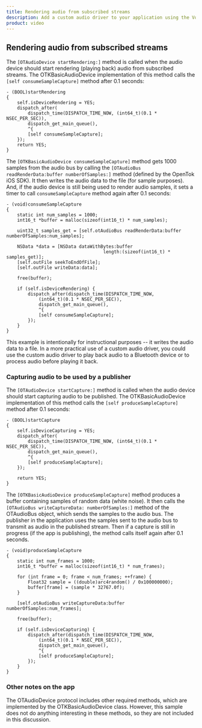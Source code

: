 ```yaml
---
title: Rendering audio from subscribed streams
description: Add a custom audio driver to your application using the Vonage Video API.
product: video
---
```

## Rendering audio from subscribed streams

The `[OTAudioDevice startRendering:]` method is called when the audio device should start rendering (playing back) audio from subscribed streams. The OTKBasicAudioDevice implementation of this method calls the `[self consumeSampleCapture]` method after 0.1 seconds:

```objc
- (BOOL)startRendering
{
    self.isDeviceRendering = YES;
    dispatch_after(
        dispatch_time(DISPATCH_TIME_NOW, (int64_t)(0.1 * NSEC_PER_SEC)),
        dispatch_get_main_queue(),
        ^{
        [self consumeSampleCapture];
    });
    return YES;
}
```

The `[OTKBasicAudioDevice consumeSampleCapture]` method gets 1000 samples from the audio bus by calling the `[OTAudioBus readRenderData:buffer numberOfSamples:]` method (defined by the OpenTok iOS SDK). It then writes the audio data to the file (for sample purposes). And, if the audio device is still being used to render audio samples, it sets a timer to call `consumeSampleCapture` method again after 0.1 seconds:

```objc
- (void)consumeSampleCapture
{
    static int num_samples = 1000;
    int16_t *buffer = malloc(sizeof(int16_t) * num_samples);

    uint32_t samples_get = [self.otAudioBus readRenderData:buffer numberOfSamples:num_samples];

    NSData *data = [NSData dataWithBytes:buffer
                                    length:(sizeof(int16_t) * samples_get)];
    [self.outFile seekToEndOfFile];
    [self.outFile writeData:data];

    free(buffer);

    if (self.isDeviceRendering) {
        dispatch_after(dispatch_time(DISPATCH_TIME_NOW,
            (int64_t)(0.1 * NSEC_PER_SEC)),
            dispatch_get_main_queue(),
            ^{
            [self consumeSampleCapture];
        });
    }
}
```

This example is intentionally for instructional purposes -- it writes the audio data to a file. In a more practical use of a custom audio driver, you could use the custom audio driver to play back audio to a Bluetooth device or to process audio before playing it back.

### Capturing audio to be used by a publisher

The `[OTAudioDevice startCapture:]` method is called when the audio device should start capturing audio to be published. The OTKBasicAudioDevice implementation of this method calls the `[self produceSampleCapture]` method after 0.1 seconds:

```objc
- (BOOL)startCapture
{
    self.isDeviceCapturing = YES;
    dispatch_after(
        dispatch_time(DISPATCH_TIME_NOW, (int64_t)(0.1 * NSEC_PER_SEC)),
        dispatch_get_main_queue(),
        ^{
        [self produceSampleCapture];
    });

    return YES;
}
```
<!-- alex ignore white -->

The `[OTKBasicAudioDevice produceSampleCapture]` method produces a buffer containing samples of random data (white noise). It then calls the `[OTAudioBus writeCaptureData: numberOfSamples:]` method of the OTAudioBus object, which sends the samples to the audio bus. The publisher in the application uses the samples sent to the audio bus to transmit as audio in the published stream. Then if a capture is still in progress (if the app is publishing), the method calls itself again after 0.1 seconds.

```objc
- (void)produceSampleCapture
{
    static int num_frames = 1000;
    int16_t *buffer = malloc(sizeof(int16_t) * num_frames);

    for (int frame = 0; frame < num_frames; ++frame) {
        Float32 sample = ((double)arc4random() / 0x100000000);
        buffer[frame] = (sample * 32767.0f);
    }

    [self.otAudioBus writeCaptureData:buffer numberOfSamples:num_frames];

    free(buffer);

    if (self.isDeviceCapturing) {
        dispatch_after(dispatch_time(DISPATCH_TIME_NOW,
            (int64_t)(0.1 * NSEC_PER_SEC)),
            dispatch_get_main_queue(),
            ^{
            [self produceSampleCapture];
        });
    }
}
```

### Other notes on the app

The OTAudioDevice protocol includes other required methods, which are implemented by the OTKBasicAudioDevice class. However, this sample does not do anything interesting in these methods, so they are not included in this discussion.
